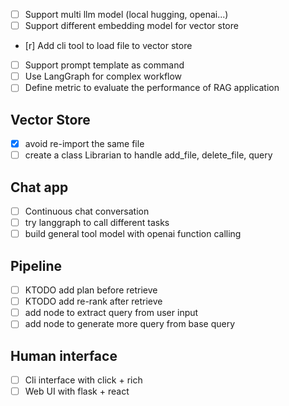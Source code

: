 - [ ] Support multi llm model (local hugging, openai...)
- [ ] Support different embedding model for vector store
- [r] Add cli tool to load file to vector store
- [ ] Support prompt template as command
- [ ] Use LangGraph for complex workflow
- [ ] Define metric to evaluate the performance of RAG application

## Vector Store
- [x] avoid re-import the same file
- [ ] create a class Librarian to handle add_file, delete_file, query

## Chat app
- [ ] Continuous chat conversation
- [ ] try langgraph to call different tasks
- [ ] build general tool model with openai function calling

## Pipeline
- [ ] KTODO add plan before retrieve
- [ ] KTODO add re-rank after retrieve
- [ ] add node to extract query from user input
- [ ] add node to generate more query from base query

## Human interface

- [ ] Cli interface with click + rich
- [ ] Web UI with flask + react
